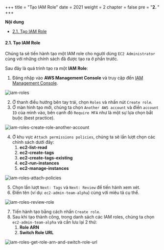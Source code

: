 +++
title = "Tạo IAM Role"
date = 2021
weight = 2
chapter = false
pre = "<b>2. </b>"
+++

**Nội dung**
- [2.1. Tạo IAM Role](#21-tạo-iam-role)

#### 2.1. Tạo IAM Role

Chúng ta sẽ tiến hành tạo một IAM role cho người dùng `EC2 Administrator` cùng với những chính sách đã được tạo ra ở phần trước.

Sau đây là quá trình tạo ra một **IAM Role**:
1. Đăng nhập vào **AWS Management Console** và truy cập đến [IAM Management Console](https://console.aws.amazon.com/iam/).

![iam-roles](../../../images/2/2-1-iam-roles.png?width=90pc)

2. Ở thanh điều hướng bên tay trái, chọn `Roles` và nhấn nút `Create role`.
3. Ở màn hình tạo mới, chúng ta chọn `Another AWS account` và điền `account ID` của mình vào, bên cạnh đó `Require MFA` như là một sự lựa chọn bắt buộc (best practice).

![iam-roles-create-role-another-account](../../../images/2/2-2-iam-roles-create-role-another-account.png?width=90pc)

4. Ở khu vực `Attach permissions policies`, chúng ta sẽ lần lượt chọn các chính sách dưới đây:
   1. **ec2-list-read**
   2. **ec2-create-tags**
   3. **ec2-create-tags-existing**
   4. **ec2-run-instances**
   5. **ec2-manage-instances**

![iam-roles-attach-policies](../../../images/2/2-3-iam-roles-attach-policies.png?width=90pc)

5. Chọn lần lượt `Next: Tags` và `Next: Review` để tiến hành xem xét.
6. Điền tên (ví dụ: `ec2-admin-team-alpha`) cùng với miêu tả cụ thể.

![iam-roles-review-role](../../../images/2/2-4-iam-roles-review-role.png?width=90pc)

7. Tiến hành tạo bằng cách nhấn `Create role`.
8. Sau khi tạo thành công, trong danh sách các IAM roles, chúng ta chọn `ec2-admin-team-alpha` và cần lưu lại 2 thứ:
   1. **Role ARN**
   2. **Switch Role URL**

![iam-roles-get-role-arn-and-switch-role-url](../../../images/2/2-5-iam-roles-get-role-arn-and-switch-role-url.png?width=90pc)
